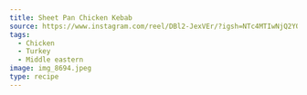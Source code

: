 ```yaml
---
title: Sheet Pan Chicken Kebab
source: https://www.instagram.com/reel/DBl2-JexVEr/?igsh=NTc4MTIwNjQ2YQ==
tags:
  - Chicken
  - Turkey
  - Middle eastern
image: img_8694.jpeg
type: recipe
---
```

